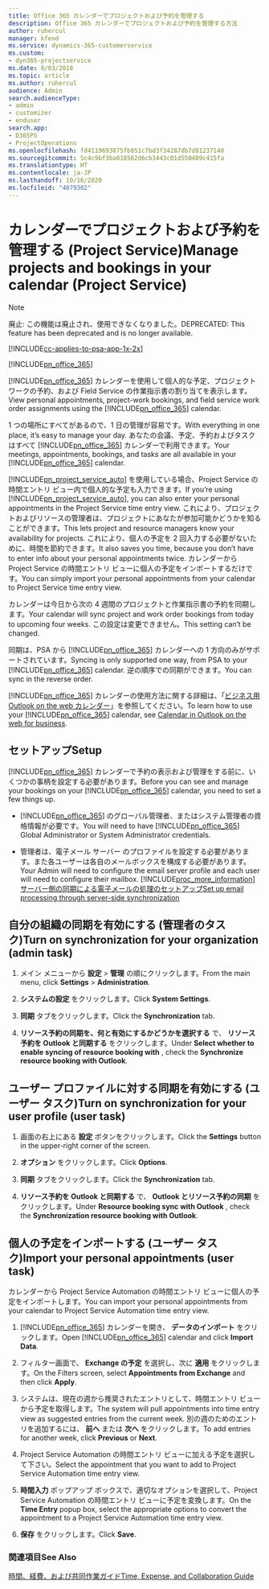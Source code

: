 ```yaml
---
title: Office 365 カレンダーでプロジェクトおよび予約を管理する
description: Office 365 カレンダーでプロジェクトおよび予約を管理する方法
author: ruhercul
manager: kfend
ms.service: dynamics-365-customerservice
ms.custom:
- dyn365-projectservice
ms.date: 8/03/2018
ms.topic: article
ms.author: ruhercul
audience: Admin
search.audienceType:
- admin
- customizer
- enduser
search.app:
- D365PS
- ProjectOperations
ms.openlocfilehash: fd4119693875fb851c7bd3f34287db7d81237140
ms.sourcegitcommit: 5c4c9bf3ba018562d6cb3443c01d550489c415fa
ms.translationtype: HT
ms.contentlocale: ja-JP
ms.lasthandoff: 10/16/2020
ms.locfileid: "4079302"
---
```

# <a name="manage-projects-and-bookings-in-your-calendar-project-service"></a><span data-ttu-id="f1127-103">カレンダーでプロジェクトおよび予約を管理する (Project Service)</span><span class="sxs-lookup"><span data-stu-id="f1127-103">Manage projects and bookings in your calendar (Project Service)</span></span>

> [!Note]
> <span data-ttu-id="f1127-104">廃止: この機能は廃止され、使用できなくなりました。</span><span class="sxs-lookup"><span data-stu-id="f1127-104">DEPRECATED: This feature has been deprecated and is no longer available.</span></span>

[!INCLUDE[cc-applies-to-psa-app-1x-2x](../includes/cc-applies-to-psa-app-1x-2x.md)]

[!INCLUDE[pn_office_365](../includes/pn-office-365.md)] 

<span data-ttu-id="f1127-105">[!INCLUDE[pn_office_365](../includes/pn-office-365.md)] カレンダーを使用して個人的な予定、プロジェクト ワークの予約、および Field Service の作業指示書の割り当てを表示します。</span><span class="sxs-lookup"><span data-stu-id="f1127-105">View personal appointments, project-work bookings, and field service work order assignments using the [!INCLUDE[pn_office_365](../includes/pn-office-365.md)] calendar.</span></span>  
  
 <span data-ttu-id="f1127-106">1 つの場所にすべてがあるので、1 日の管理が容易です。</span><span class="sxs-lookup"><span data-stu-id="f1127-106">With everything in one place, it’s easy to manage your day.</span></span> <span data-ttu-id="f1127-107">あなたの会議、予定、予約およびタスクはすべて [!INCLUDE[pn_office_365](../includes/pn-office-365.md)] カレンダーで利用できます。</span><span class="sxs-lookup"><span data-stu-id="f1127-107">Your meetings, appointments, bookings, and tasks are all available in your [!INCLUDE[pn_office_365](../includes/pn-office-365.md)] calendar.</span></span>  
  
 <span data-ttu-id="f1127-108">[!INCLUDE[pn_project_service_auto](../includes/pn-project-service-auto.md)] を使用している場合、Project Service の時間エントリ ビュー内で個人的な予定も入力できます。</span><span class="sxs-lookup"><span data-stu-id="f1127-108">If you’re using [!INCLUDE[pn_project_service_auto](../includes/pn-project-service-auto.md)], you can also enter your personal appointments in the Project Service time entry view.</span></span> <span data-ttu-id="f1127-109">これにより、プロジェクトおよびリソースの管理者は、プロジェクトにあなたが参加可能かどうかを知ることができます。</span><span class="sxs-lookup"><span data-stu-id="f1127-109">This lets project and resource managers know your availability for projects.</span></span> <span data-ttu-id="f1127-110">これにより、個人の予定を 2 回入力する必要がないために、時間を節約できます。</span><span class="sxs-lookup"><span data-stu-id="f1127-110">It also saves you time, because you don’t have to enter info about your personal appointments twice.</span></span> <span data-ttu-id="f1127-111">カレンダーから Project Service の時間エントリ ビューに個人の予定をインポートするだけです。</span><span class="sxs-lookup"><span data-stu-id="f1127-111">You can simply import your personal appointments from your calendar to Project Service time entry view.</span></span>  
  
 <span data-ttu-id="f1127-112">カレンダーは今日から次の 4 週間のプロジェクトと作業指示書の予約を同期します。</span><span class="sxs-lookup"><span data-stu-id="f1127-112">Your calendar will sync project and work order bookings from today to upcoming four weeks.</span></span> <span data-ttu-id="f1127-113">この設定は変更できません。</span><span class="sxs-lookup"><span data-stu-id="f1127-113">This setting can’t be changed.</span></span>  
  
 <span data-ttu-id="f1127-114">同期は、PSA から [!INCLUDE[pn_office_365](../includes/pn-office-365.md)] カレンダーへの 1 方向のみがサポートされています。</span><span class="sxs-lookup"><span data-stu-id="f1127-114">Syncing is only supported one way, from PSA to your [!INCLUDE[pn_office_365](../includes/pn-office-365.md)] calendar.</span></span> <span data-ttu-id="f1127-115">逆の順序での同期ができます。</span><span class="sxs-lookup"><span data-stu-id="f1127-115">You can sync in the reverse order.</span></span> 
  
 <span data-ttu-id="f1127-116">[!INCLUDE[pn_office_365](../includes/pn-office-365.md)] カレンダーの使用方法に関する詳細は、「[ビジネス用 Outlook on the web カレンダー](https://support.office.com/article/Calendar-in-Outlook-on-the-web-for-business-5219c457-d1fe-4c2f-9032-1a816b88e936)」を参照してください。</span><span class="sxs-lookup"><span data-stu-id="f1127-116">To learn how to use your [!INCLUDE[pn_office_365](../includes/pn-office-365.md)] calendar, see [Calendar in Outlook on the web for business](https://support.office.com/article/Calendar-in-Outlook-on-the-web-for-business-5219c457-d1fe-4c2f-9032-1a816b88e936).</span></span>  
  
## <a name="setup"></a><span data-ttu-id="f1127-117">セットアップ</span><span class="sxs-lookup"><span data-stu-id="f1127-117">Setup</span></span>  
 <span data-ttu-id="f1127-118">[!INCLUDE[pn_office_365](../includes/pn-office-365.md)] カレンダーで予約の表示および管理をする前に、いくつかの事柄を設定する必要があります。</span><span class="sxs-lookup"><span data-stu-id="f1127-118">Before you can see and manage your bookings on your [!INCLUDE[pn_office_365](../includes/pn-office-365.md)] calendar, you need to set a few things up.</span></span>  
  
- <span data-ttu-id="f1127-119">[!INCLUDE[pn_office_365](../includes/pn-office-365.md)] のグローバル管理者、またはシステム管理者の資格情報が必要です。</span><span class="sxs-lookup"><span data-stu-id="f1127-119">You will need to have [!INCLUDE[pn_office_365](../includes/pn-office-365.md)] Global Administrator or System Administrator credentials.</span></span>  
  
- <span data-ttu-id="f1127-120">管理者は、電子メール サーバー のプロファイルを設定する必要があります。また各ユーザーは各自のメールボックスを構成する必要があります。</span><span class="sxs-lookup"><span data-stu-id="f1127-120">Your Admin will need to configure the email server profile and each user will need to configure their mailbox.</span></span> [!INCLUDE[proc_more_information](../includes/proc-more-information.md)] <span data-ttu-id="f1127-121">[サーバー側の同期による電子メールの処理のセットアップ](https://docs.microsoft.com/dynamics365/customerengagement/on-premises/admin/set-up-server-side-synchronization-of-email-appointments-contacts-and-tasks)</span><span class="sxs-lookup"><span data-stu-id="f1127-121">[Set up email processing through server-side synchronization](https://docs.microsoft.com/dynamics365/customerengagement/on-premises/admin/set-up-server-side-synchronization-of-email-appointments-contacts-and-tasks)</span></span>  
  
## <a name="turn-on-synchronization-for-your-organization-admin-task"></a><span data-ttu-id="f1127-122">自分の組織の同期を有効にする (管理者のタスク)</span><span class="sxs-lookup"><span data-stu-id="f1127-122">Turn on synchronization for your organization (admin task)</span></span>  
  
1.  <span data-ttu-id="f1127-123">メイン メニューから **設定** >  **管理** の順にクリックします。</span><span class="sxs-lookup"><span data-stu-id="f1127-123">From the main menu, click **Settings** > **Administration**.</span></span>  
  
2.  <span data-ttu-id="f1127-124">**システムの設定** をクリックします。</span><span class="sxs-lookup"><span data-stu-id="f1127-124">Click **System Settings**.</span></span>  
  
3.  <span data-ttu-id="f1127-125">**同期** タブをクリックします。</span><span class="sxs-lookup"><span data-stu-id="f1127-125">Click the **Synchronization** tab.</span></span>  
  
4.  <span data-ttu-id="f1127-126">**リソース予約の同期を、何と有効にするかどうかを選択する** で、 **リソース予約を Outlook と同期する** をクリックします。</span><span class="sxs-lookup"><span data-stu-id="f1127-126">Under **Select whether to enable syncing of resource booking with** , check the **Synchronize resource booking with Outlook**.</span></span>  
  
## <a name="turn-on-synchronization-for-your-user-profile-user-task"></a><span data-ttu-id="f1127-127">ユーザー プロファイルに対する同期を有効にする (ユーザー タスク)</span><span class="sxs-lookup"><span data-stu-id="f1127-127">Turn on synchronization for your user profile (user task)</span></span>  
  
1.  <span data-ttu-id="f1127-128">画面の右上にある **設定** ボタンをクリックします。</span><span class="sxs-lookup"><span data-stu-id="f1127-128">Click the **Settings** button in the upper-right corner of the screen.</span></span>  
  
2.  <span data-ttu-id="f1127-129">**オプション** をクリックします。</span><span class="sxs-lookup"><span data-stu-id="f1127-129">Click **Options**.</span></span>  
  
3.  <span data-ttu-id="f1127-130">**同期** タブをクリックします。</span><span class="sxs-lookup"><span data-stu-id="f1127-130">Click the **Synchronization** tab.</span></span>  
  
4.  <span data-ttu-id="f1127-131">**リソース予約を Outlook と同期する** で、 **Outlook とリソース予約の同期** をクリックします。</span><span class="sxs-lookup"><span data-stu-id="f1127-131">Under **Resource booking sync with Outlook** , check the **Synchronization resource booking with Outlook**.</span></span>  
  
## <a name="import-your-personal-appointments-user-task"></a><span data-ttu-id="f1127-132">個人の予定をインポートする (ユーザー タスク)</span><span class="sxs-lookup"><span data-stu-id="f1127-132">Import your personal appointments (user task)</span></span>  
 <span data-ttu-id="f1127-133">カレンダーから Project Service Automation の時間エントリ ビューに個人の予定をインポートします。</span><span class="sxs-lookup"><span data-stu-id="f1127-133">You can import your personal appointments from your calendar to Project Service Automation time entry view.</span></span>  
  
1. <span data-ttu-id="f1127-134">[!INCLUDE[pn_office_365](../includes/pn-office-365.md)] カレンダーを開き、 **データのインポート** をクリックします。</span><span class="sxs-lookup"><span data-stu-id="f1127-134">Open [!INCLUDE[pn_office_365](../includes/pn-office-365.md)] calendar and click **Import Data**.</span></span>  
  
2. <span data-ttu-id="f1127-135">フィルター画面で、 **Exchange の予定** を選択し、次に **適用** をクリックします。</span><span class="sxs-lookup"><span data-stu-id="f1127-135">On the Filters screen, select **Appointments from Exchange** and then click **Apply**.</span></span>  
  
3. <span data-ttu-id="f1127-136">システムは、現在の週から推奨されたエントリとして、時間エントリ ビューから予定を取得します。</span><span class="sxs-lookup"><span data-stu-id="f1127-136">The system will pull appointments into time entry view as suggested entries from the current week.</span></span> <span data-ttu-id="f1127-137">別の週のためのエントリを追加するには、 **前へ** または **次へ** をクリックします。</span><span class="sxs-lookup"><span data-stu-id="f1127-137">To add entries for another week, click **Previous** or **Next**.</span></span>  
  
4. <span data-ttu-id="f1127-138">Project Service Automation の時間エントリ ビューに加える予定を選択して下さい。</span><span class="sxs-lookup"><span data-stu-id="f1127-138">Select the appointment that you want to add to Project Service Automation time entry view.</span></span>  
  
5. <span data-ttu-id="f1127-139">**時間入力** ポップアップ ボックスで、適切なオプションを選択して、Project Service Automation の時間エントリ ビューに予定を変換します。</span><span class="sxs-lookup"><span data-stu-id="f1127-139">On the **Time Entry** popup box, select the appropriate options to convert the appointment to a Project Service Automation time entry view.</span></span>  
  
6. <span data-ttu-id="f1127-140">**保存** をクリックします。</span><span class="sxs-lookup"><span data-stu-id="f1127-140">Click **Save**.</span></span>  
  
### <a name="see-also"></a><span data-ttu-id="f1127-141">関連項目</span><span class="sxs-lookup"><span data-stu-id="f1127-141">See Also</span></span>  
 [<span data-ttu-id="f1127-142">時間、経費、および共同作業ガイド</span><span class="sxs-lookup"><span data-stu-id="f1127-142">Time, Expense, and Collaboration Guide</span></span>](../psa/time-expense-collaboration-guide.md)
